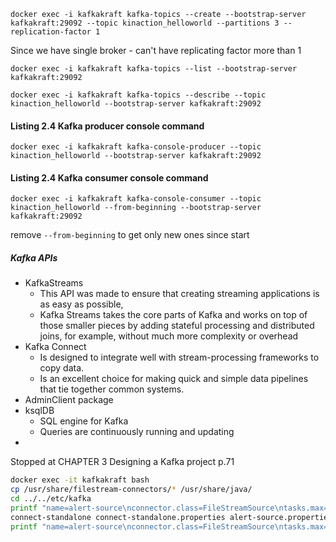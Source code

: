 ```shell
docker exec -i kafkakraft kafka-topics --create --bootstrap-server kafkakraft:29092 --topic kinaction_helloworld --partitions 3 --replication-factor 1
```
Since we have single broker - can't have replicating factor more than 1

```shell
docker exec -i kafkakraft kafka-topics --list --bootstrap-server kafkakraft:29092 
```

```shell
docker exec -i kafkakraft kafka-topics --describe --topic kinaction_helloworld --bootstrap-server kafkakraft:29092 
```

#### Listing 2.4 Kafka producer console command
```shell
docker exec -i kafkakraft kafka-console-producer --topic kinaction_helloworld --bootstrap-server kafkakraft:29092 
```

#### Listing 2.4 Kafka consumer console command
```shell
docker exec -i kafkakraft kafka-console-consumer --topic kinaction_helloworld --from-beginning --bootstrap-server kafkakraft:29092 
```
remove `--from-beginning` to get only new ones since start

##### Kafka APIs 
- KafkaStreams
  - This API was made to ensure that creating streaming applications is as easy as possible,
  - Kafka Streams takes the core parts of Kafka and works on top of those smaller pieces by adding stateful processing and distributed joins, for example, without much more complexity or overhead 
- Kafka Connect
  - Is designed to integrate well with stream-processing frameworks to copy data. 
  - Is an excellent choice for making quick and simple data pipelines that tie together common systems.
- AdminClient package
- ksqlDB
  - SQL engine for Kafka
  - Queries are continuously running and updating
- 

Stopped at CHAPTER 3 Designing a Kafka project p.71

```bash
docker exec -it kafkakraft bash
cp /usr/share/filestream-connectors/* /usr/share/java/
cd ../../etc/kafka
printf "name=alert-source\nconnector.class=FileStreamSource\ntasks.max=1\nfile=alert.txt\ntopic=kinaction_alert_connect" >> alert-source.properties
connect-standalone connect-standalone.properties alert-source.properties
printf "name=alert-source\nconnector.class=FileStreamSource\ntasks.max=1\nfile=alert.txt\ntopic=kinaction_alert_connect" >> alert.txt
```